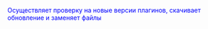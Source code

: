 <span style="color:blue;">Осуществляет проверку на новые версии плагинов, скачивает обновление и заменяет файлы</span>
